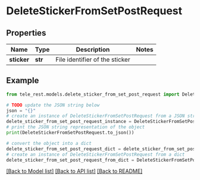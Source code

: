 # DeleteStickerFromSetPostRequest


## Properties

Name | Type | Description | Notes
------------ | ------------- | ------------- | -------------
**sticker** | **str** | File identifier of the sticker | 

## Example

```python
from tele_rest.models.delete_sticker_from_set_post_request import DeleteStickerFromSetPostRequest

# TODO update the JSON string below
json = "{}"
# create an instance of DeleteStickerFromSetPostRequest from a JSON string
delete_sticker_from_set_post_request_instance = DeleteStickerFromSetPostRequest.from_json(json)
# print the JSON string representation of the object
print(DeleteStickerFromSetPostRequest.to_json())

# convert the object into a dict
delete_sticker_from_set_post_request_dict = delete_sticker_from_set_post_request_instance.to_dict()
# create an instance of DeleteStickerFromSetPostRequest from a dict
delete_sticker_from_set_post_request_from_dict = DeleteStickerFromSetPostRequest.from_dict(delete_sticker_from_set_post_request_dict)
```
[[Back to Model list]](../README.md#documentation-for-models) [[Back to API list]](../README.md#documentation-for-api-endpoints) [[Back to README]](../README.md)


